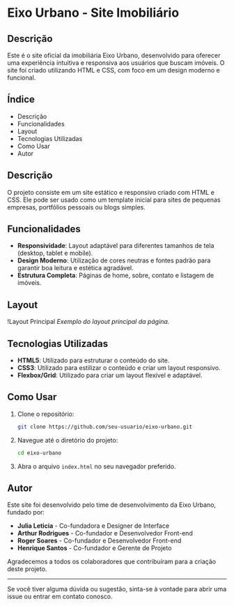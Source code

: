 # Eixo Urbano - Site Imobiliário

## Descrição
Este é o site oficial da imobiliária Eixo Urbano, desenvolvido para oferecer uma experiência intuitiva e responsiva aos usuários que buscam imóveis. O site foi criado utilizando HTML e CSS, com foco em um design moderno e funcional.

## Índice
- Descrição
- Funcionalidades
- Layout
- Tecnologias Utilizadas
- Como Usar
- Autor

## Descrição
O projeto consiste em um site estático e responsivo criado com HTML e CSS. Ele pode ser usado como um template inicial para sites de pequenas empresas, portfólios pessoais ou blogs simples.

## Funcionalidades
- **Responsividade**: Layout adaptável para diferentes tamanhos de tela (desktop, tablet e mobile).
- **Design Moderno**: Utilização de cores neutras e fontes padrão para garantir boa leitura e estética agradável.
- **Estrutura Completa**: Páginas de home, sobre, contato e listagem de imóveis.

## Layout
!Layout Principal
*Exemplo do layout principal da página.*

## Tecnologias Utilizadas
- **HTML5**: Utilizado para estruturar o conteúdo do site.
- **CSS3**: Utilizado para estilizar o conteúdo e criar um layout responsivo.
- **Flexbox/Grid**: Utilizado para criar um layout flexível e adaptável.

## Como Usar
1. Clone o repositório:
    ```bash
    git clone https://github.com/seu-usuario/eixo-urbano.git
    ```
2. Navegue até o diretório do projeto:
    ```bash
    cd eixo-urbano
    ```
3. Abra o arquivo `index.html` no seu navegador preferido.

## Autor
Este site foi desenvolvido pelo time de desenvolvimento da Eixo Urbano, fundado por:
- **Julia Leticia** - Co-fundadora e Designer de Interface
- **Arthur Rodrigues** - Co-fundador e Desenvolvedor Front-end
- **Roger Soares** - Co-fundador e Desenvolvedor Front-end
- **Henrique Santos** - Co-fundador e Gerente de Projeto

Agradecemos a todos os colaboradores que contribuíram para a criação deste projeto.

---

Se você tiver alguma dúvida ou sugestão, sinta-se à vontade para abrir uma issue ou entrar em contato conosco.
